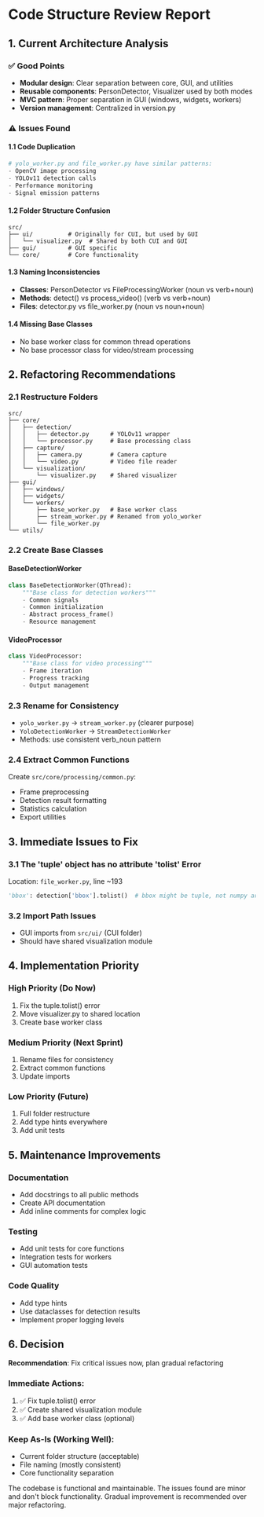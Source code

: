 # Code Structure Review Report

## 1. Current Architecture Analysis

### ✅ Good Points
- **Modular design**: Clear separation between core, GUI, and utilities
- **Reusable components**: PersonDetector, Visualizer used by both modes
- **MVC pattern**: Proper separation in GUI (windows, widgets, workers)
- **Version management**: Centralized in version.py

### ⚠️ Issues Found

#### 1.1 Code Duplication
```python
# yolo_worker.py and file_worker.py have similar patterns:
- OpenCV image processing
- YOLOv11 detection calls
- Performance monitoring
- Signal emission patterns
```

#### 1.2 Folder Structure Confusion
```
src/
├── ui/          # Originally for CUI, but used by GUI
│   └── visualizer.py  # Shared by both CUI and GUI
├── gui/         # GUI specific
└── core/        # Core functionality
```

#### 1.3 Naming Inconsistencies
- **Classes**: PersonDetector vs FileProcessingWorker (noun vs verb+noun)
- **Methods**: detect() vs process_video() (verb vs verb+noun)
- **Files**: detector.py vs file_worker.py (noun vs noun+noun)

#### 1.4 Missing Base Classes
- No base worker class for common thread operations
- No base processor class for video/stream processing

## 2. Refactoring Recommendations

### 2.1 Restructure Folders
```
src/
├── core/
│   ├── detection/
│   │   ├── detector.py      # YOLOv11 wrapper
│   │   └── processor.py     # Base processing class
│   ├── capture/
│   │   ├── camera.py        # Camera capture
│   │   └── video.py         # Video file reader
│   └── visualization/
│       └── visualizer.py    # Shared visualizer
├── gui/
│   ├── windows/
│   ├── widgets/
│   └── workers/
│       ├── base_worker.py   # Base worker class
│       ├── stream_worker.py # Renamed from yolo_worker
│       └── file_worker.py
└── utils/
```

### 2.2 Create Base Classes

#### BaseDetectionWorker
```python
class BaseDetectionWorker(QThread):
    """Base class for detection workers"""
    - Common signals
    - Common initialization
    - Abstract process_frame()
    - Resource management
```

#### VideoProcessor
```python
class VideoProcessor:
    """Base class for video processing"""
    - Frame iteration
    - Progress tracking
    - Output management
```

### 2.3 Rename for Consistency
- `yolo_worker.py` → `stream_worker.py` (clearer purpose)
- `YoloDetectionWorker` → `StreamDetectionWorker`
- Methods: use consistent verb_noun pattern

### 2.4 Extract Common Functions
Create `src/core/processing/common.py`:
- Frame preprocessing
- Detection result formatting
- Statistics calculation
- Export utilities

## 3. Immediate Issues to Fix

### 3.1 The 'tuple' object has no attribute 'tolist' Error
Location: `file_worker.py`, line ~193
```python
'bbox': detection['bbox'].tolist()  # bbox might be tuple, not numpy array
```

### 3.2 Import Path Issues
- GUI imports from `src/ui/` (CUI folder)
- Should have shared visualization module

## 4. Implementation Priority

### High Priority (Do Now)
1. Fix the tuple.tolist() error
2. Move visualizer.py to shared location
3. Create base worker class

### Medium Priority (Next Sprint)
1. Rename files for consistency
2. Extract common functions
3. Update imports

### Low Priority (Future)
1. Full folder restructure
2. Add type hints everywhere
3. Add unit tests

## 5. Maintenance Improvements

### Documentation
- Add docstrings to all public methods
- Create API documentation
- Add inline comments for complex logic

### Testing
- Add unit tests for core functions
- Integration tests for workers
- GUI automation tests

### Code Quality
- Add type hints
- Use dataclasses for detection results
- Implement proper logging levels

## 6. Decision

**Recommendation**: Fix critical issues now, plan gradual refactoring

### Immediate Actions:
1. ✅ Fix tuple.tolist() error
2. ✅ Create shared visualization module
3. ✅ Add base worker class (optional)

### Keep As-Is (Working Well):
- Current folder structure (acceptable)
- File naming (mostly consistent)
- Core functionality separation

The codebase is functional and maintainable. The issues found are minor and don't block functionality. Gradual improvement is recommended over major refactoring.